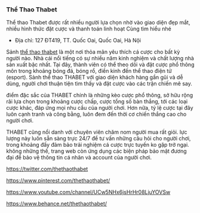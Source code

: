 ### Thể Thao Thabet

Thể thao Thabet được rất nhiều người lựa chọn nhờ vào giao diện đẹp mắt, nhiều hình thức đặt cược và thanh toán linh hoạt Cùng tìm hiểu nhé

- Địa chỉ: 127 ĐT419, TT. Quốc Oai, Quốc Oai, Hà Nội

Sảnh [thể thao thabet](https://thabet.media/the-thao/) là một nơi thỏa mãn yêu thích cá cược cho bất kỳ người nào. Nhà cái nổi tiếng có sự nhiều năm kinh nghiệm và chất lượng nhà sản xuất bậc nhất. Tại đây, thành viên có thể theo dõi và đặt cược phổ thông môn trong khoảng bóng đá, bóng rổ, điền kinh đến thể thao điện tử (esport). Sảnh thể thao THABET với giao diện khách hàng gần gũi và dễ dùng, người chơi thuận tiện tìm thấy và đặt cược vào các trận chiến mê say.

điểm đặc sắc của THABET chính là những kèo cược phổ thông, sở hữu rộng rãi lựa chọn trong khoảng cược chấp, cược tổng số bàn thắng, tới các loại cược khác, đáp ứng mọi nhu cầu của người chơi. Hơn nữa, tỷ lệ cược tại đây luôn cạnh tranh và công bằng, luôn đem đến thời cơ chiến thắng cao cho người chơi.

THABET cũng nổi danh với chuyên viên chăm nom người mua rất giỏi. lực lượng này luôn sẵn sàng trực 24/7 để tư vấn những câu hỏi cho người chơi, trong khoảng đấy đảm bảo trải nghiệm cá cược trực tuyến ko gặp trở ngại. không những thế, trang web còn ứng dụng các biện pháp bảo mật đương đại để bảo vệ thông tin cá nhân và account của người chơi.

https://twitter.com/thethaothabet

https://www.pinterest.com/thethaothabet/

https://www.youtube.com/channel/UCw5NHx6jsHrHr08LjuYOVSw

https://www.behance.net/thethaothabet/

